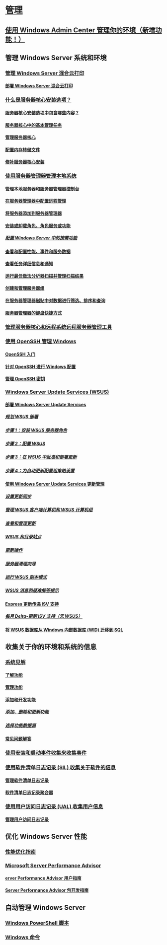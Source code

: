 # [管理](manage-windows-server.md)
## [使用 Windows Admin Center 管理你的环境（新增功能！）](../manage/windows-admin-center/overview.md)
## 管理 Windows Server 系统和环境
### [管理 Windows Server 混合云打印](hybrid-cloud-print/hybrid-cloud-print-overview.md)
#### [部署 Windows Server 混合云打印](hybrid-cloud-print/hybrid-cloud-print-deploy.md)
### [什么是服务器核心安装选项？](server-core/what-is-server-core.md)
#### [服务器核心安装选项中包含哪些内容？](server-core/server-core-roles-and-services.md)
#### [服务器核心中的基本管理任务](server-core/server-core-administer.md)
#### [管理服务器核心](server-core/server-core-manage.md)
#### [配置内存转储文件](server-core/server-core-memory-dump.md)
#### [修补服务器核心安装](server-core/server-core-servicing.md)
### [使用服务器管理器管理本地系统](server-manager/server-manager.md)
#### [管理本地服务器和服务器管理器控制台](server-manager/manage-the-local-server-and-the-server-manager-console.md)
#### [在服务器管理器中配置远程管理](server-manager/configure-remote-management-in-server-manager.md)
#### [将服务器添加到服务器管理器](server-manager/add-servers-to-server-manager.md)
#### [安装或卸载角色、角色服务或功能](server-manager/install-or-uninstall-roles-role-services-or-features.md)
##### [配置 Windows Server 中的按需功能](server-manager/configure-features-on-demand-in-windows-server.md)
#### [查看和配置性能、事件和服务数据](server-manager/view-and-configure-performance-event-and-service-data.md)
#### [查看任务详细信息和通知](server-manager/view-task-details-and-notifications.md)
#### [运行最佳做法分析器扫描并管理扫描结果](server-manager/run-best-practices-analyzer-scans-and-manage-scan-results.md)
#### [创建和管理服务器组](server-manager/create-and-manage-server-groups.md)
#### [在服务器管理器磁贴中对数据进行筛选、排序和查询](server-manager/filter-sort-and-query-data-in-server-manager-tiles.md)
#### [服务器管理器的键盘快捷方式](server-manager/keyboard-shortcuts-for-server-manager.md)
### [管理服务器核心和远程系统远程服务器管理工具](../remote/remote-server-administration-tools.md)
### [使用 OpenSSH 管理 Windows](OpenSSH/OpenSSH_Overview.md)
#### [OpenSSH 入门](OpenSSH/OpenSSH_Install_FirstUse.md)
#### [针对 OpenSSH 进行 Windows 配置](OpenSSH/OpenSSH_Server_Configuration.md)
#### [管理 OpenSSH 密钥](OpenSSH/OpenSSH_KeyManagement.md)
### [Windows Server Update Services (WSUS)](windows-server-update-services/get-started/windows-server-update-services-wsus.md)
#### [部署 Windows Server Update Services](windows-server-update-services/deploy/deploy-windows-server-update-services.md)
##### [规划 WSUS 部署](windows-server-update-services/plan/plan-your-wsus-deployment.md)
##### [步骤 1：安装 WSUS 服务器角色](windows-server-update-services/deploy/1-install-the-wsus-server-role.md)
##### [步骤 2：配置 WSUS](windows-server-update-services/deploy/2-configure-wsus.md)
##### [步骤 3：在 WSUS 中批准和部署更新](windows-server-update-services/deploy/3-approve-and-deploy-updates-in-wsus.md)
##### [步骤 4：为自动更新配置组策略设置](windows-server-update-services/deploy/4-configure-group-policy-settings-for-automatic-updates.md)
#### [使用 Windows Server Update Services 更新管理](windows-server-update-services/manage/update-management-with-windows-server-update-services.md)
##### [设置更新同步](windows-server-update-services/manage/setting-up-update-synchronizations.md)
##### [管理 WSUS 客户端计算机和 WSUS 计算机组](windows-server-update-services/manage/managing-wsus-client-computers-and-wsus-computer-groups.md)
##### [查看和管理更新](windows-server-update-services/manage/viewing-and-managing-updates.md)
##### [WSUS 和目录站点](windows-server-update-services/manage/wsus-and-the-catalog-site.md)
##### [更新操作](windows-server-update-services/manage/updates-operations.md)
##### [服务器清理向导](windows-server-update-services/manage/the-server-cleanup-wizard.md)
##### [运行 WSUS 副本模式](windows-server-update-services/manage/running-wsus-replica-mode.md)
##### [WSUS 消息和疑难解答提示](windows-server-update-services/manage/wsus-messages-and-troubleshooting-tips.md)
#### [Express 更新传递 ISV 支持](windows-server-update-services/deploy/express-update-delivery-isv-support.md)
##### [每月 Delta-更新 ISV 支持（无 WSUS）](windows-server-update-services/deploy/monthly-delta-update-isv-support-without-WSUS.md)
#### [将 WSUS 数据库从 Windows 内部数据库 (WID) 迁移到 SQL](windows-server-update-services/manage/wid-to-sql-migration.md)

## 收集关于你的环境和系统的信息
### [系统见解](..\manage\system-insights\overview.md)
#### [了解功能](..\manage\system-insights\understanding-capabilities.md)
#### [管理功能](..\manage\system-insights\managing-capabilities.md)
#### [添加和开发功能](..\manage\system-insights\adding-and-developing-capabilities.md)
##### [添加、删除和更新功能](..\manage\system-insights\add-remove-update-capabilities.md)
##### [选择功能数据源](..\manage\system-insights\data-sources.md)
#### [常见问题解答](..\manage\system-insights\faq.md)
### [使用安装和启动事件收集来收集事件](Get-started-with-Setup-and-Boot-Event-Collection.md)
### [使用软件清单日志记录 (SIL) 收集关于软件的信息](software-inventory-logging/get-started-with-software-inventory-logging.md)
#### [管理软件清单日志记录](software-inventory-logging/manage-software-inventory-logging.md)
#### [软件清单日志记录聚合器](software-inventory-logging/software-inventory-logging-aggregator.md)
### [使用用户访问日志记录 (UAL) 收集用户信息](user-access-logging/get-started-with-user-access-logging.md)
#### [管理用户访问日志记录](user-access-logging/manage-user-access-logging.md)

## 优化 Windows Server 性能
### [性能优化指南](performance-tuning/index.md) 
### [Microsoft Server Performance Advisor](server-performance-advisor/microsoft-server-performance-advisor.md)
#### [erver Performance Advisor 用户指南](server-performance-advisor/server-performance-advisor-users-guide.md)
#### [Server Performance Advisor 包开发指南](server-performance-advisor/server-performance-advisor-pack-development-guide.md)

## 自动管理 Windows Server
### [Windows PowerShell 脚本](/powershell/scripting/powershell-scripting?view=powershell-5.1)
### [Windows 命令](windows-commands/windows-commands.md)